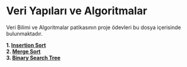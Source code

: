 # Veri Yapıları ve Algoritmalar

Veri Bilimi ve Algoritmalar patikasının proje ödevleri bu dosya içerisinde bulunmaktadır.  

**1. [Insertion Sort](https://github.com/elifmehlika/Patika/blob/main/Veri%20Yap%C4%B1lar%C4%B1%20ve%20Algoritmalar/insertionSort.md)**  
**2. [Merge Sort](https://github.com/elifmehlika/Patika/blob/main/Veri%20Yap%C4%B1lar%C4%B1%20ve%20Algoritmalar/mergeSort.md)**  
**3. [Binary Search Tree](https://github.com/elifmehlika/Patika/blob/main/Veri%20Yap%C4%B1lar%C4%B1%20ve%20Algoritmalar/binarySearchTree.md)**
